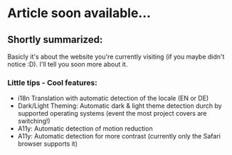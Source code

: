 # Article soon available...

## Shortly summarized:
Basicly it's about the website you're currently visiting (if you maybe didn't notice :D). I'll tell you soon more about it.

### Little tips - Cool features:
- i18n Translation with automatic detection of the locale (EN or DE)
- Dark/Light Theming: Automatic dark & light theme detection durch by supported operating systems (event the most project covers are switching!)
- A11y: Automatic detection of motion reduction
- A11y: Automatic detection for more contrast (currently only the Safari browser supports it)